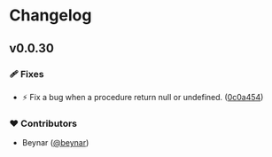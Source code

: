 # Changelog

## v0.0.30

### 🩹 Fixes

- ⚡️ Fix a bug when a procedure return null or undefined. ([0c0a454](https://github.com/beynar/svelte-rpc/commit/0c0a454))

### ❤️ Contributors

- Beynar ([@beynar](http://github.com/beynar))

